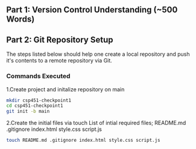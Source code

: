 ## Part 1: Version Control Understanding (~500 Words) 

## Part 2: Git Repository Setup 
The steps listed below should help one create a local repository and push it's contents to a remote repository via Git.

### Commands Executed
1.Create project and initalize repository on main 
 ```bash
mkdir csp451-checkpoint1
cd csp451-checkpoint1
git init -b main 
 ```
2.Create the initial files via touch
List of intial required files; README.md .gitignore index.html style.css script.js 
 ```bash
touch README.md .gitignore index.html style.css script.js
 ```











